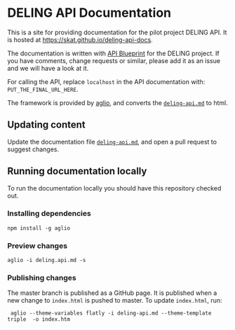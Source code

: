# DELING API Documentation

This is a site for providing documentation for the pilot project DELING API. It is hosted at https://skat.github.io/deling-api-docs.

The documentation is written with [API Blueprint](https://apiblueprint.org/) for the DELING project. If you have comments, change requests or similar, please add it as an issue and we will have a look at it.

For calling the API, replace `localhost` in the API documentation with: `PUT_THE_FINAL_URL_HERE`.

The framework is provided by [aglio](https://github.com/danielgtaylor/aglio), and converts the [`deling-api.md`](deling-api.md) to html.

## Updating content

Update the documentation file [`deling-api.md`](deling-api.md), and open a pull request to suggest changes.

## Running documentation locally

To run the documentation locally you should have this repository checked out.

### Installing dependencies
```
npm install -g aglio
```

### Preview changes
```
aglio -i deling.api.md -s
```
### Publishing changes
The master branch is published as a GitHub page. It is published when a new change to `index.html` is pushed to master. To update `index.html`, run:
```
 aglio --theme-variables flatly -i deling-api.md --theme-template triple  -o index.htm
```
